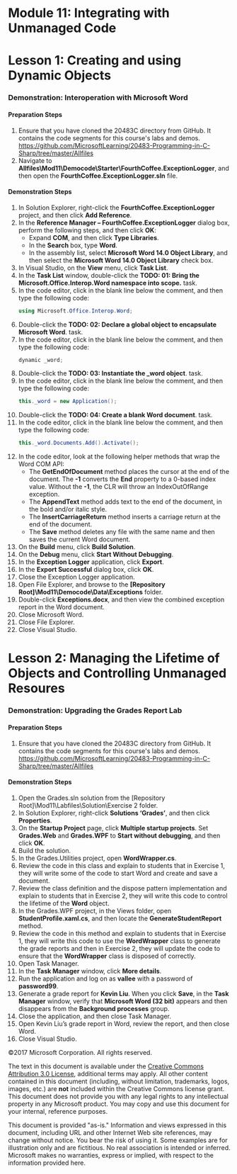 
# Module 11:   Integrating with Unmanaged Code

# Lesson 1:  Creating and using Dynamic Objects

### Demonstration: Interoperation with Microsoft Word

#### Preparation Steps

1. Ensure that you have cloned the 20483C directory from GitHub. It contains the code segments for this course's labs and demos. https://github.com/MicrosoftLearning/20483-Programming-in-C-Sharp/tree/master/Allfiles
2. Navigate to **Allfiles\Mod11\Democode\Starter\FourthCoffee.ExceptionLogger**, and then open the **FourthCoffee.ExceptionLogger.sln** file.


#### Demonstration Steps

1.	In Solution Explorer, right-click the **FourthCoffee.ExceptionLogger** project, and then click **Add Reference**.
2.	In the **Reference Manager – FourthCoffee.ExceptionLogger** dialog box, perform the following steps, and then click **OK**:
    -	Expand **COM**, and then click **Type Libraries**.
    -	In the **Search** box, type **Word**.
    -	In the assembly list, select **Microsoft Word 14.0 Object Library**, and then select the **Microsoft Word 14.0 Object Library** check box.
3.	In Visual Studio, on the **View** menu, click **Task List**.
4.	In the **Task List** window, double-click the **TODO: 01: Bring the Microsoft.Office.Interop.Word namespace into scope.** task.
5.	In the code editor, click in the blank line below the comment, and then type the following code:
    ```cs
    using Microsoft.Office.Interop.Word;
    ```
6.	Double-click the **TODO: 02: Declare a global object to encapsulate Microsoft Word**. task.
7.	In the code editor, click in the blank line below the comment, and then type the following code:
    ```cs
    dynamic _word;
    ```
8.	Double-click the **TODO: 03: Instantiate the _word object**. task.
9.	In the code editor, click in the blank line below the comment, and then type the following code:
    ```cs
    this._word = new Application();
    ```
10.	Double-click the **TODO: 04: Create a blank Word document**. task.
11.	In the code editor, click in the blank line below the comment, and then type the following code:
    ```cs
    this._word.Documents.Add().Activate();
    ```
12.	In the code editor, look at the following helper methods that wrap the Word COM API:
    -	The **GetEndOfDocument** method places the cursor at the end of the document. The **-1** converts the **End** property to a 0-based index value. Without the **-1**, the CLR will throw an IndexOutOfRange exception. 
    -	The **AppendText** method adds text to the end of the document, in the bold and/or italic style.
    -	The **InsertCarriageReturn** method inserts a carriage return at the end of the document.
    -	The **Save** method deletes any file with the same name and then saves the current Word document.
13.	On the **Build** menu, click **Build Solution**.
14.	On the **Debug** menu, click **Start Without Debugging**.
15.	In the **Exception Logger** application, click **Export**.
16.	In the **Export Successful** dialog box, click **OK**.
17.	Close the Exception Logger application.
18.	Open File Explorer, and browse to the **[Repository Root]\Mod11\Democode\Data\Exceptions** folder.
19.	Double-click **Exceptions.docx**, and then view the combined exception report in the Word document.
20.	Close Microsoft Word.
21.	Close File Explorer.
22.	Close Visual Studio.


# Lesson 2:  Managing the Lifetime of Objects and Controlling Unmanaged Resoures

### Demonstration: Upgrading the Grades Report Lab

#### Preparation Steps

1. Ensure that you have cloned the 20483C directory from GitHub. It contains the code segments for this course's labs and demos. https://github.com/MicrosoftLearning/20483-Programming-in-C-Sharp/tree/master/Allfiles
    
#### Demonstration Steps

1.  Open the Grades.sln solution from the
    [Repository Root]\\Mod11\\Labfiles\\Solution\\Exercise 2 folder.
2.  In Solution Explorer, right-click **Solutions ‘Grades’**, and then click
    **Properties**.
3.  On the **Startup Project** page, click **Multiple startup projects**. Set
    **Grades.Web** and **Grades.WPF** to **Start without debugging**, and then
    click **OK**.
4.  Build the solution.
5.  In the Grades.Utilities project, open **WordWrapper.cs**.
6.  Review the code in this class and explain to students that in Exercise 1,
    they will write some of the code to start Word and create and save a
    document.
7.  Review the class definition and the dispose pattern implementation and
    explain to students that in Exercise 2, they will write this code to control
    the lifetime of the **Word** object.
8.  In the Grades.WPF project, in the Views folder, open
    **StudentProfile.xaml.cs**, and then locate the **GenerateStudentReport**
    method.
9.  Review the code in this method and explain to students that in Exercise 1,
    they will write this code to use the **WordWrapper** class to generate the
    grade reports and then in Exercise 2, they will update the code to ensure
    that the **WordWrapper** class is disposed of correctly.
10. Open Task Manager.
11. In the **Task Manager** window, click **More details**.
12. Run the application and log on as **vallee** with a password of
    **password99**.
13. Generate a grade report for **Kevin Liu**. When you click **Save**, in the
    **Task Manager** window, verify that **Microsoft Word (32 bit)** appears and
    then disappears from the **Background processes** group.
14. Close the application, and then close Task Manager.
15. Open Kevin Liu’s grade report in Word, review the report, and then close
    Word.
16. Close Visual Studio.



©2017 Microsoft Corporation. All rights reserved.

The text in this document is available under the  [Creative Commons Attribution 3.0 License](https://creativecommons.org/licenses/by/3.0/legalcode), additional terms may apply. All other content contained in this document (including, without limitation, trademarks, logos, images, etc.) are  **not**  included within the Creative Commons license grant. This document does not provide you with any legal rights to any intellectual property in any Microsoft product. You may copy and use this document for your internal, reference purposes.

This document is provided &quot;as-is.&quot; Information and views expressed in this document, including URL and other Internet Web site references, may change without notice. You bear the risk of using it. Some examples are for illustration only and are fictitious. No real association is intended or inferred. Microsoft makes no warranties, express or implied, with respect to the information provided here.
